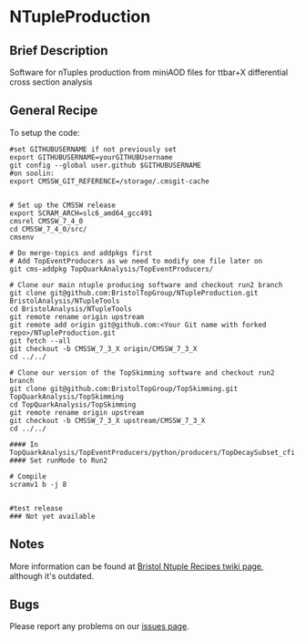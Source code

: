 NTupleProduction
================

## Brief Description
Software for nTuples production from miniAOD files for ttbar+X differential cross section analysis

## General Recipe

To setup the code:

```
#set GITHUBUSERNAME if not previously set
export GITHUBUSERNAME=yourGITHUBUsername
git config --global user.github $GITHUBUSERNAME
#on soolin:
export CMSSW_GIT_REFERENCE=/storage/.cmsgit-cache


# Set up the CMSSW release
export SCRAM_ARCH=slc6_amd64_gcc491
cmsrel CMSSW_7_4_0
cd CMSSW_7_4_0/src/
cmsenv

# Do merge-topics and addpkgs first
# Add TopEventProducers as we need to modify one file later on 
git cms-addpkg TopQuarkAnalysis/TopEventProducers/

# Clone our main ntuple producing software and checkout run2 branch
git clone git@github.com:BristolTopGroup/NTupleProduction.git BristolAnalysis/NTupleTools
cd BristolAnalysis/NTupleTools
git remote rename origin upstream
git remote add origin git@github.com:<Your Git name with forked repo>/NTupleProduction.git
git fetch --all
git checkout -b CMSSW_7_3_X origin/CMSSW_7_3_X
cd ../../

# Clone our version of the TopSkimming software and checkout run2 branch
git clone git@github.com:BristolTopGroup/TopSkimming.git TopQuarkAnalysis/TopSkimming
cd TopQuarkAnalysis/TopSkimming
git remote rename origin upstream
git checkout -b CMSSW_7_3_X upstream/CMSSW_7_3_X
cd ../../

#### In TopQuarkAnalysis/TopEventProducers/python/producers/TopDecaySubset_cfi.py
#### Set runMode to Run2

# Compile
scramv1 b -j 8


#test release
### Not yet available
```


## Notes
More information can be found at [Bristol Ntuple Recipes twiki page](https://twiki.cern.ch/twiki/bin/view/CMS/BristolNTuplerRecipes), although it's outdated.

## Bugs
Please report any problems on our [issues page](https://github.com/BristolTopGroup/NTupleProduction/issues).